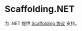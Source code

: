 # Scaffolding.NET

为 .NET 提供 [Scaffolding 协议](https://github.com/Scaffolding-MC/Scaffolding-MC) 支持。
